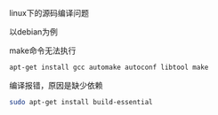 linux下的源码编译问题

以debian为例

make命令无法执行

```bash
apt-get install gcc automake autoconf libtool make
```

编译报错，原因是缺少依赖

```bash
sudo apt-get install build-essential
```



